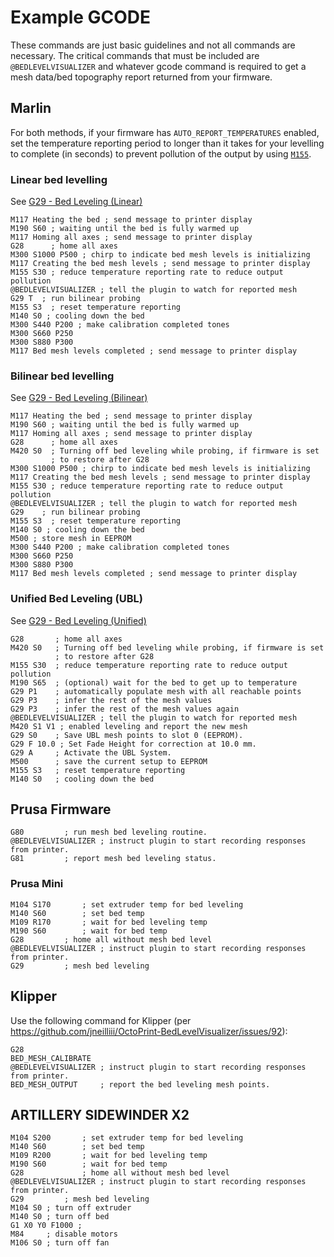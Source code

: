 # Example GCODE

These commands are just basic guidelines and not all commands are necessary. The critical commands that must be included are `@BEDLEVELVISUALIZER` and whatever gcode command is required to get a mesh data/bed topography report returned from your firmware.

## Marlin

For both methods, if your firmware has `AUTO_REPORT_TEMPERATURES` enabled, set the temperature reporting period to longer than it takes for your levelling to complete (in seconds) to prevent pollution of the output by using [`M155`](https://marlinfw.org/docs/gcode/M155.html).

### Linear bed levelling
See [G29 - Bed Leveling (Linear)](https://marlinfw.org/docs/gcode/G029-abl-linear.html)

```
M117 Heating the bed ; send message to printer display
M190 S60 ; waiting until the bed is fully warmed up
M117 Homing all axes ; send message to printer display
G28      ; home all axes
M300 S1000 P500 ; chirp to indicate bed mesh levels is initializing
M117 Creating the bed mesh levels ; send message to printer display
M155 S30 ; reduce temperature reporting rate to reduce output pollution
@BEDLEVELVISUALIZER	; tell the plugin to watch for reported mesh
G29 T  ; run bilinear probing
M155 S3  ; reset temperature reporting
M140 S0 ; cooling down the bed
M300 S440 P200 ; make calibration completed tones
M300 S660 P250
M300 S880 P300
M117 Bed mesh levels completed ; send message to printer display
```

### Bilinear bed levelling
See [G29 - Bed Leveling (Bilinear)](https://marlinfw.org/docs/gcode/G029-abl-bilinear.html)

```
M117 Heating the bed ; send message to printer display
M190 S60 ; waiting until the bed is fully warmed up
M117 Homing all axes ; send message to printer display
G28      ; home all axes
M420 S0  ; Turning off bed leveling while probing, if firmware is set
         ; to restore after G28
M300 S1000 P500 ; chirp to indicate bed mesh levels is initializing
M117 Creating the bed mesh levels ; send message to printer display
M155 S30 ; reduce temperature reporting rate to reduce output pollution
@BEDLEVELVISUALIZER	; tell the plugin to watch for reported mesh
G29	   ; run bilinear probing
M155 S3  ; reset temperature reporting
M140 S0 ; cooling down the bed
M500 ; store mesh in EEPROM
M300 S440 P200 ; make calibration completed tones
M300 S660 P250
M300 S880 P300
M117 Bed mesh levels completed ; send message to printer display
```

### Unified Bed Leveling (UBL)
See [G29 - Bed Leveling (Unified)](https://marlinfw.org/docs/gcode/G029-ubl.html)

```
G28       ; home all axes
M420 S0   ; Turning off bed leveling while probing, if firmware is set
          ; to restore after G28
M155 S30  ; reduce temperature reporting rate to reduce output pollution
M190 S65  ; (optional) wait for the bed to get up to temperature
G29 P1    ; automatically populate mesh with all reachable points
G29 P3    ; infer the rest of the mesh values
G29 P3    ; infer the rest of the mesh values again
@BEDLEVELVISUALIZER	; tell the plugin to watch for reported mesh
M420 S1 V1 ; enabled leveling and report the new mesh
G29 S0    ; Save UBL mesh points to slot 0 (EEPROM).
G29 F 10.0 ; Set Fade Height for correction at 10.0 mm.
G29 A     ; Activate the UBL System.
M500      ; save the current setup to EEPROM
M155 S3   ; reset temperature reporting
M140 S0   ; cooling down the bed
```

## Prusa Firmware
```
G80			; run mesh bed leveling routine.
@BEDLEVELVISUALIZER	; instruct plugin to start recording responses from printer.
G81			; report mesh bed leveling status.
```

### Prusa Mini
```
M104 S170		; set extruder temp for bed leveling
M140 S60		; set bed temp
M109 R170		; wait for bed leveling temp
M190 S60		; wait for bed temp
G28			; home all without mesh bed level
@BEDLEVELVISUALIZER	; instruct plugin to start recording responses from printer.
G29			; mesh bed leveling 
```

## Klipper
Use the following command for Klipper (per https://github.com/jneilliii/OctoPrint-BedLevelVisualizer/issues/92):
```
G28
BED_MESH_CALIBRATE
@BEDLEVELVISUALIZER	; instruct plugin to start recording responses from printer.
BED_MESH_OUTPUT		; report the bed leveling mesh points.
```
## ARTILLERY SIDEWINDER X2
```
M104 S200		; set extruder temp for bed leveling
M140 S60		; set bed temp
M109 R200		; wait for bed leveling temp
M190 S60		; wait for bed temp
G28			    ; home all without mesh bed level
@BEDLEVELVISUALIZER	; instruct plugin to start recording responses from printer.
G29			; mesh bed leveling 
M104 S0 ; turn off extruder
M140 S0 ; turn off bed
G1 X0 Y0 F1000 ;        
M84     ; disable motors
M106 S0 ; turn off fan
```
